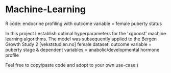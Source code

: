 # Machine-Learning
R code: endocrine profiling with outcome variable = female puberty status 

In this project I establish optimal hyperparameters for the 'xgboost' machine learning algorithms.
The model was subsequently applied to the Bergen Growth Study 2 [vekststudien.no] female dataset:
outcome variable = puberty stage  &  dependent variables = anabolic/developmental hormone profile

Feel free to copy/paste code and adopt to your own use-case:)

